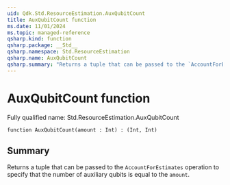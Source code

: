 ```yaml
---
uid: Qdk.Std.ResourceEstimation.AuxQubitCount
title: AuxQubitCount function
ms.date: 11/01/2024
ms.topic: managed-reference
qsharp.kind: function
qsharp.package: __Std__
qsharp.namespace: Std.ResourceEstimation
qsharp.name: AuxQubitCount
qsharp.summary: "Returns a tuple that can be passed to the `AccountForEstimates` operation to specify that the number of auxiliary qubits is equal to the `amount`."
---
```


# AuxQubitCount function

Fully qualified name: Std.ResourceEstimation.AuxQubitCount

```qsharp
function AuxQubitCount(amount : Int) : (Int, Int)
```

## Summary
Returns a tuple that can be passed to the `AccountForEstimates` operation
to specify that the number of auxiliary qubits is equal to the `amount`.
